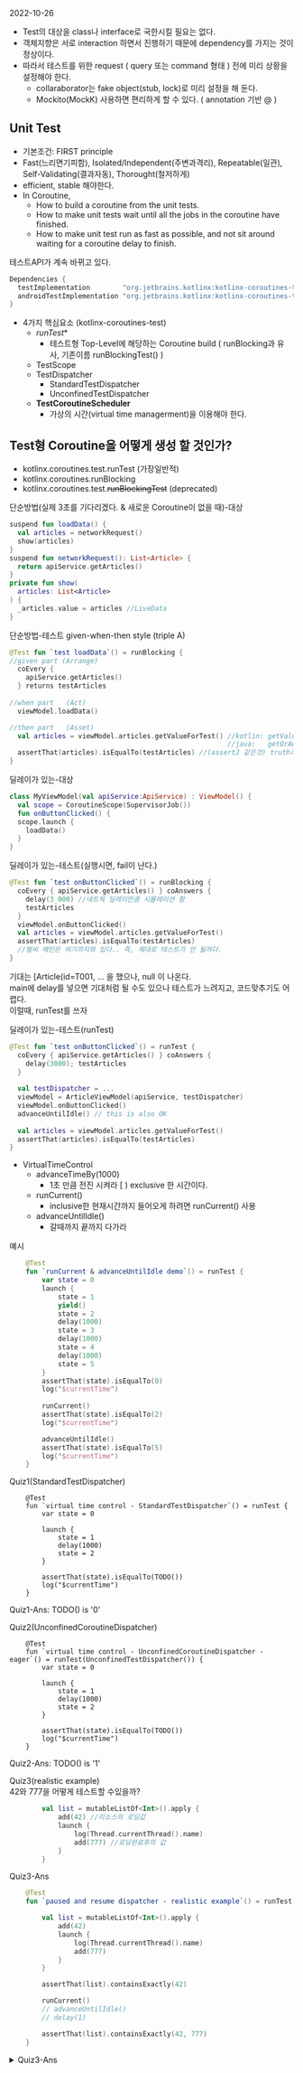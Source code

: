 2022-10-26  

- Test의 대상을 class나 interface로 국한시킬 필요는 없다.  
- 객체지향은 서로 interaction 하면서 진행하기 때문에 dependency를 가지는 것이 정상이다.  
- 따라서 테스트를 위한 request ( query 또는 command 형태 ) 전에 미리 상황을 설정해야 한다.  
  - collaraborator는 fake object(stub, lock)로 미리 설정을 해 둔다.  
  - Mockito(MockK) 사용하면 편리하게 할 수 있다. ( annotation 기반 @ )

## Unit Test
- 기본조건: FIRST principle 
- Fast(느리면기피함), Isolated/Independent(주변과격리), Repeatable(일관), Self-Validating(결과자동), Thorought(철저하게)
- efficient, stable 해야한다.
- In Coroutine,
  - How to build a coroutine from the unit tests.
  - How to make unit tests wait until all the jobs in the coroutine have finished.
  - How to make unit test run as fast as possible, and not sit around waiting for a coroutine delay to finish.

테스트API가 계속 바뀌고 있다.  
```kotlin
Dependencies {
  testImplementation        "org.jetbrains.kotlinx:kotlinx-coroutines-test:$version"
  androidTestImplementation "org.jetbrains.kotlinx:kotlinx-coroutines-test:$version“
}
```

- 4가지 핵심요소 (kotlinx-coroutines-test)
    - *runTest**
      - 테스트형 Top-Level에 해당하는 Coroutine build ( runBlocking과 유사, 기존이름 runBlockingTest() )
    - TestScope
    - TestDispatcher 
      - StandardTestDispatcher
      - UnconfinedTestDispatcher 
    - **TestCoroutineScheduler**
      - 가상의 시간(virtual time managerment)을 이용해야 한다.

## Test형 Coroutine을 어떻게 생성 할 것인가?
- kotlinx.coroutines.test.runTest (가장일반적)
- kotlinx.coroutines.runBlocking
- kotlinx.coroutines.test.~~runBlockingTest~~ (deprecated)


단순방법(실제 3초를 기다리겠다. & 새로운 Coroutine이 없을 때)-대상
```kotlin
suspend fun loadData() {
  val articles = networkRequest()
  show(articles)
}
suspend fun networkRequest(): List<Article> {
  return apiService.getArticles()
}
private fun show(
  articles: List<Article>
) {
  _articles.value = articles //LiveData
}
```

단순방법-테스트
given-when-then style (triple A)
```kotlin
@Test fun `test loadData`() = runBlocking {
//given part (Arrange)
  coEvery { 
    apiService.getArticles()
  } returns testArticles
  
//when part   (Act)
  viewModel.loadData()

//then part   (Asset)                                
  val articles = viewModel.articles.getValueForTest() //kotlin: getValueForTest() Object객체,생성,등록,release가 자동으로 된다. LiveData Test Haapy!!
                                                      //java:   getOrAwaitValue( ... 좀 더 복잡했었다.
  assertThat(articles).isEqualTo(testArticles) //(assertJ 같은것) truth라이브러리로 assertThat사용
}
```

딜레이가 있는-대상
```kotlin
class MyViewModel(val apiService:ApiService) : ViewModel() {
  val scope = CoroutineScope(SupervisorJob())
  fun onButtonClicked() {
  scope.launch {
    loadData()
  }
}

```

딜레이가 있는-테스트(실행시면, fail이 난다.)
```kotlin
@Test fun `test onButtonClicked`() = runBlocking {
  coEvery { apiService.getArticles() } coAnswers {
    delay(3_000) //네트웍 딜레이만큼 시뮬레이션 함
    testArticles
  }
  viewModel.onButtonClicked()
  val articles = viewModel.articles.getValueForTest()
  assertThat(articles).isEqualTo(testArticles)
  //벌써 메인은 여기까지와 있다.. 즉, 제대로 테스트가 안 될꺼다.
}

```
기대는 \[Article(id=T001, … 을 했으나, null 이 나온다.  
main에 delay를 넣으면 기대처럼 될 수도 있으나 테스트가 느려지고, 코드맞추기도 어렵다.  
이럴때, runTest를 쓰자

딜레이가 있는-테스트(runTest)
```kotlin
@Test fun `test onButtonClicked`() = runTest {
  coEvery { apiService.getArticles() } coAnswers {
    delay(3000); testArticles
  }
  
  val testDispatcher = ...
  viewModel = ArticleViewModel(apiService, testDispatcher)
  viewModel.onButtonClicked()
  advanceUntilIdle() // this is also OK
  
  val articles = viewModel.articles.getValueForTest()
  assertThat(articles).isEqualTo(testArticles)
}
```

- VirtualTimeControl
  - advanceTimeBy(1000) 
    - 1초 만큼 전진 시켜라 \[ ) exclusive 한 시간이다.
  - runCurrent() 
    - inclusive한 현재시간까지 들어오게 하려면 runCurrent() 사용
  - advanceUntilIdle()
    - 갈때까지 끝까지 다가라  

예시
```kotlin
    @Test
    fun `runCurrent & advanceUntilIdle demo`() = runTest {
        var state = 0
        launch {
            state = 1
            yield()
            state = 2
            delay(1000)
            state = 3
            delay(1000)
            state = 4
            delay(1000)
            state = 5
        }
        assertThat(state).isEqualTo(0)
        log("$currentTime")
        
        runCurrent()
        assertThat(state).isEqualTo(2)
        log("$currentTime")

        advanceUntilIdle()
        assertThat(state).isEqualTo(5)
        log("$currentTime")
    }
```

Quiz1(StandardTestDispatcher)
```
    @Test
    fun `virtual time control - StandardTestDispatcher`() = runTest {
        var state = 0

        launch {
            state = 1
            delay(1000)
            state = 2
        }

        assertThat(state).isEqualTo(TODO())
        log("$currentTime")
    }
```
Quiz1-Ans: TODO() is '0'


Quiz2(UnconfinedCoroutineDispatcher)
```
    @Test
    fun `virtual time control - UnconfinedCoroutineDispatcher - eager`() = runTest(UnconfinedTestDispatcher()) {
        var state = 0

        launch {
            state = 1
            delay(1000)
            state = 2
        }

        assertThat(state).isEqualTo(TODO())
        log("$currentTime")
    }
```
Quiz2-Ans: TODO() is '1'


Quiz3(realistic example)  
42와 777을 어떻게 테스트할 수있을까?  
```kotlin
        val list = mutableListOf<Int>().apply {
            add(42) //리소스의 로딩값
            launch {
                log(Thread.currentThread().name)
                add(777) //로딩완료후의 값
            }
        }
```

Quiz3-Ans
```kotlin
    @Test
    fun `paused and resume dispatcher - realistic example`() = runTest {

        val list = mutableListOf<Int>().apply {
            add(42)
            launch {
                log(Thread.currentThread().name)
                add(777)
            }
        }

        assertThat(list).containsExactly(42)

        runCurrent()
        // advanceUntilIdle()
        // delay(1)

        assertThat(list).containsExactly(42, 777)
    }
```

<details>
<summary>Quiz3-Ans</summary>
<div markdown="1">

```kotlin
    @Test
    fun `paused and resume dispatcher - realistic example`() = runTest {

        val list = mutableListOf<Int>().apply {
            add(42)
            launch {
                log(Thread.currentThread().name)
                add(777)
            }
        }

        assertThat(list).containsExactly(42)

        runCurrent()
        // advanceUntilIdle()
        // delay(1)

        assertThat(list).containsExactly(42, 777)
    }
```

</div>
</details>
